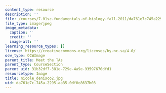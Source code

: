 ```yaml
---
content_type: resource
description: ''
file: /courses/7-01sc-fundamentals-of-biology-fall-2011/da761e7c745a2295aa350df0e8637b03_nicole_denisco2.jpg
file_type: image/jpeg
image_metadata:
  caption: ''
  credit: ''
  image-alt: ''
learning_resource_types: []
license: https://creativecommons.org/licenses/by-nc-sa/4.0/
ocw_type: OCWImage
parent_title: Meet the TAs
parent_type: CourseSection
parent_uid: 31b32df7-381e-729e-4a9e-93597670dfd1
resourcetype: Image
title: nicole_denisco2.jpg
uid: da761e7c-745a-2295-aa35-0df0e8637b03
---
```

